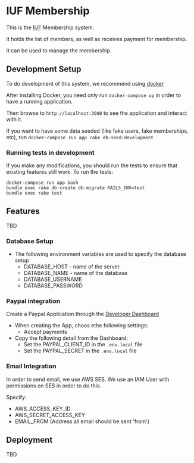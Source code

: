 # IUF Membership

This is the [IUF](https://unicycling.org) Membership system.

It holds the list of members, as well as receives payment for membership.

It can be used to manage the membership.

## Development Setup

To do development of this system, we recommend using [docker](https://docs.docker.com/docker-for-mac/install/)

After installing Docker, you need only run `docker-compose up` in order to have a running application.

Then browse to `http://localhost:3000` to see the application and interact with it.

If you want to have some data seeded (like fake users, fake memberships, etc), run `docker-compose run app rake db:seed:development`

### Running tests in development

If you make any modifications, you should run the tests to ensure that existing features still work. To run the tests:

    docker-compose run app bash
    bundle exec rake db:create db:migrate RAILS_ENV=test
    bundle exec rake test

## Features

TBD

### Database Setup

- The following environment variables are used to specify the database setup
  - DATABASE_HOST - name of the server
  - DATABASE_NAME - name of the database
  - DATABASE_USERNAME
  - DATABASE_PASSWORD

### Paypal integration

Create a Paypal Application through the [Developer Dashboard](https://developer.paypal.com)
- When creating the App, choos ethe following settings:
  - Accept payments
- Copy the following detail from the Dashboard:
  - Set the PAYPAL_CLIENT_ID in the `.env.local` file
  - Set the PAYPAL_SECRET in the `.env.local` file

### Email Integration

In order to send email, we use AWS SES. We use an IAM User with permissions on SES in order to do this.

Specify:
- AWS_ACCESS_KEY_ID
- AWS_SECRET_ACCESS_KEY
- EMAIL_FROM (Address all email should be sent 'from')

## Deployment

TBD
